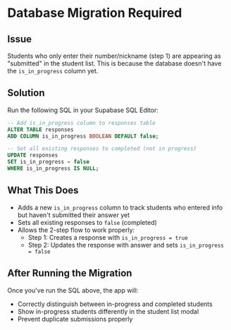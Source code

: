 # Database Migration Required

## Issue
Students who only enter their number/nickname (step 1) are appearing as "submitted" in the student list. This is because the database doesn't have the `is_in_progress` column yet.

## Solution
Run the following SQL in your Supabase SQL Editor:

```sql
-- Add is_in_progress column to responses table
ALTER TABLE responses
ADD COLUMN is_in_progress BOOLEAN DEFAULT false;

-- Set all existing responses to completed (not in progress)
UPDATE responses
SET is_in_progress = false
WHERE is_in_progress IS NULL;
```

## What This Does
- Adds a new `is_in_progress` column to track students who entered info but haven't submitted their answer yet
- Sets all existing responses to `false` (completed)
- Allows the 2-step flow to work properly:
  - Step 1: Creates a response with `is_in_progress = true`
  - Step 2: Updates the response with answer and sets `is_in_progress = false`

## After Running the Migration
Once you've run the SQL above, the app will:
- Correctly distinguish between in-progress and completed students
- Show in-progress students differently in the student list modal
- Prevent duplicate submissions properly
